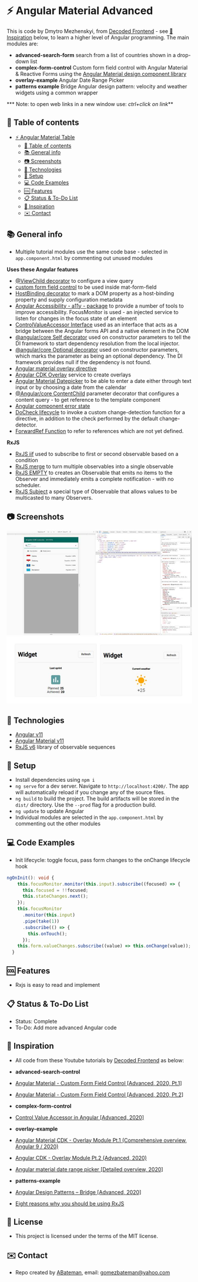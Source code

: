 # :zap: Angular Material Advanced
 
This is code by Dmytro Mezhenskyi, from [Decoded Frontend](https://www.youtube.com/c/DecodedFrontend/videos) - see [:clap: Inspiration](#clap-inspiration) below, to learn a higher level of Angular programming. The main modules are:

* **advanced-search-form** search from a list of countries shown in a drop-down list
* **complex-form-control** Custom form field control with Angular Material & Reactive Forms using the [Angular Material design component library](https://material.angular.io/)
* **overlay-example** Angular Date Range Picker
* **patterns example** Bridge Angular design pattern: velocity and weather widgets using a common wrapper

*** Note: to open web links in a new window use: _ctrl+click on link_**

## :page_facing_up: Table of contents

* [:zap: Angular Material Table](#zap-angular-material-table)
  * [:page_facing_up: Table of contents](#page_facing_up-table-of-contents)
  * [:books: General info](#books-general-info)
  * [:camera: Screenshots](#camera-screenshots)
  * [:signal_strength: Technologies](#signal_strength-technologies)
  * [:floppy_disk: Setup](#floppy_disk-setup)
  * [:computer: Code Examples](#computer-code-examples)
  * [:cool: Features](#cool-features)
  * [:clipboard: Status & To-Do List](#clipboard-status--to-do-list)
  * [:clap: Inspiration](#clap-inspiration)
  * [:envelope: Contact](#envelope-contact)

## :books: General info

* Multiple tutorial modules use the same code base - selected in `app.component.html` by commenting out unused modules

**Uses these Angular features**
* [@ViewChild decorator](https://angular.io/api/core/ViewChild) to configure a view query
* [custom form field control](https://material.angular.io/guide/creating-a-custom-form-field-control) to be used inside mat-form-field
* [HostBinding decorator](https://angular.io/api/core/HostBinding) to mark a DOM property as a host-binding property and supply configuration metadata
* [Angular Accessibility - a11y - package](https://material.angular.io/cdk/a11y/overview) to provide a number of tools to improve accessibility. FocusMonitor is used - an injected service to listen for changes in the focus state of an element
* [ControlValueAccessor Interface](https://angular.io/api/forms/ControlValueAccessor) used as an interface that acts as a bridge between the Angular forms API and a native element in the DOM
* [@angular/core Self decorator](https://angular.io/api/core/Self) used on constructor parameters to tell the DI framework to start dependency resolution from the local injector.
* [@angular/core Optional decorator](https://angular.io/api/core/Optional) used on constructor parameters, which marks the parameter as being an optional dependency. The DI framework provides null if the dependency is not found.
* [Angular material overlay directive](https://github.com/angular/components/blob/master/src/cdk/overlay/overlay-directives.ts)
* [Angular CDK Overlay](https://material.angular.io/cdk/overlay/api) service to create overlays
* [Angular Material Datepicker](https://material.angular.io/components/datepicker/overview) to be able to enter a date either through text input or by choosing a date from the calendar
* [@Angular/core ContentChild](https://angular.io/api/core/ContentChild) parameter decorator that configures a content query - to get reference to the template component
* [Angular component error state](https://github.com/angular/components/blob/master/src/material/core/common-behaviors/error-state.ts)
* [DoCheck lifecycle](https://angular.io/api/core/DoCheck) to invoke a custom change-detection function for a directive, in addition to the check performed by the default change-detector.
* [ForwardRef Function](https://angular.io/api/core/forwardRef) to refer to references which are not yet defined.

**RxJS**
* [RxJS iif](https://www.learnrxjs.io/learn-rxjs/operators/conditional/iif) used to subscribe to first or second observable based on a condition
* [RxJS merge](https://www.learnrxjs.io/learn-rxjs/operators/combination/merge) to turn multiple observables into a single observable
* [RxJS EMPTY](https://rxjs-dev.firebaseapp.com/api/index/function/empty) to creates an Observable that emits no items to the Observer and immediately emits a complete notification - with no scheduler.
* [RxJS Subject](https://rxjs-dev.firebaseapp.com/guide/subject) a special type of Observable that allows values to be multicasted to many Observers.

## :camera: Screenshots

![Example screenshot](./img/dropdown.jpg)
![Example screenshot](./img/widgets.jpg)

## :signal_strength: Technologies

* [Angular v11](https://angular.io/)
* [Angular Material v11](https://material.angular.io/)
* [RxJS v6](https://rxjs-dev.firebaseapp.com/guide/overview) library of observable sequences

## :floppy_disk: Setup

* Install dependencies using `npm i`
* `ng serve` for a dev server. Navigate to `http://localhost:4200/`. The app will automatically reload if you change any of the source files.
* `ng build` to build the project. The build artifacts will be stored in the `dist/` directory. Use the `--prod` flag for a production build.
* `ng update` to update Angular
* Individual modules are selected in the `app.component.html` by commenting out the other modules

## :computer: Code Examples

* Init lifecycle: toggle focus, pass form changes to the onChange lifecycle hook

```typescript
ngOnInit(): void {
    this.focusMonitor.monitor(this.input).subscribe((focused) => {
      this.focused = !!focused;
      this.stateChanges.next();
    });
    this.focusMonitor
      .monitor(this.input)
      .pipe(take(1))
      .subscribe(() => {
        this.onTouch();
      });
    this.form.valueChanges.subscribe((value) => this.onChange(value));
  }
```

## :cool: Features

* Rxjs is easy to read and implement

## :clipboard: Status & To-Do List

* Status: Complete
* To-Do: Add more advanced Angular code

## :clap: Inspiration

* All code from these Youtube tutorials by [Decoded Frontend](https://www.youtube.com/channel/UCSj1Igu3ejxqcQISNEmx8VQ) as below:

* **advanced-search-control**
* [Angular Material - Custom Form Field Control [Advanced, 2020, Pt.1]](https://www.youtube.com/watch?v=8ThVof0Rz64)
* [Angular Material - Custom Form Field Control [Advanced, 2020, Pt.2]](https://www.youtube.com/watch?v=AZsw2nRxkBk&t=8s)

* **complex-form-control**
* [Control Value Accessor in Angular [Advanced, 2020]](https://www.youtube.com/watch?v=OrmIfW8Ak3w)

* **overlay-example**
* [Angular Material CDK - Overlay Module Pt.1 (Comprehensive overview, Angular 9 / 2020)](https://www.youtube.com/watch?v=Dkh0zpsc0Zw)
* [Angular CDK - Overlay Module Pt.2 (Advanced, 2020)](https://www.youtube.com/watch?v=2pS9bYtsBRo)
* [Angular material date range picker [Detailed overview, 2020]](https://www.youtube.com/watch?v=F5bwreD6N9g)

* **patterns-example** 
* [Angular Design Patterns – Bridge [Advanced, 2020]](https://www.youtube.com/watch?v=2rQOu9TmuxE)

* [Eight reasons why you should be using RxJS](https://blog.mimacom.com/eight-reasons-why-you-should-be-using-rxjs/)

## :file_folder: License

* This project is licensed under the terms of the MIT license.

## :envelope: Contact

* Repo created by [ABateman](https://github.com/AndrewJBateman), email: gomezbateman@yahoo.com

